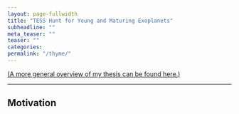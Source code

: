 ```yaml
---
layout: page-fullwidth
title: "TESS Hunt for Young and Maturing Exoplanets"
subheadline: ""
meta_teaser: ""
teaser: ""
categories:
permalink: "/thyme/"
---
```

<a href='https://tofflemire.github.io/research/'>(A more general overview of my thesis can be found here.)</a>
<hr>

## Motivation